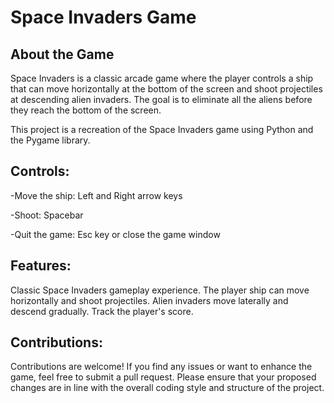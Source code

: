 # **Space Invaders Game**

## **About the Game**

Space Invaders is a classic arcade game where the player controls a ship that can move horizontally at the bottom of the screen and shoot projectiles at descending alien invaders. The goal is to eliminate all the aliens before they reach the bottom of the screen.

This project is a recreation of the Space Invaders game using Python and the Pygame library.

## **Controls:**

-Move the ship: Left and Right arrow keys

-Shoot: Spacebar

-Quit the game: Esc key or close the game window

## **Features:**

Classic Space Invaders gameplay experience.
The player ship can move horizontally and shoot projectiles.
Alien invaders move laterally and descend gradually.
Track the player's score.

## **Contributions:**

Contributions are welcome! If you find any issues or want to enhance the game, feel free to submit a pull request. Please ensure that your proposed changes are in line with the overall coding style and structure of the project.
